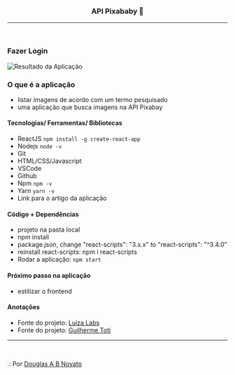 <h3 align="center">
  API Pixababy 🚀
</h3>

---
<br>

### Fazer Login 

![Resultado da Aplicação](/images/a-aplicacao-terminada.jpg)

### O que é a aplicação

- listar imagens de acordo com um termo pesquisado
- uma aplicação que busca imagens na API Pixabay

#### Tecnologias/ Ferramentas/ Bibliotecas

- ReactJS `npm install -g create-react-app`
- Nodejs `node -v`
- Git
- HTML/CSS/Javascript
- VSCode
- Github
- Npm `npm -v`
- Yarn `yarn -v`
- Link para o artigo da aplicação

#### Código + Dependências

- projeto na pasta local
- npm install
- package.json, change "react-scripts": "3.x.x" to "react-scripts": "^3.4.0"
- reinstall react-scripts: npm i react-scripts
- Rodar a aplicação: `npm start`

#### Próximo passo na aplicação

- estilizar o frontend

#### Anotações   

- Fonte do projeto: [Luiza Labs](https://medium.com/luizalabs/comunica%C3%A7%C3%A3o-entre-componentes-no-react-6b42aac62321)
- Fonte do projeto: [Guilherme Toti](https://www.youtube.com/user/gtsites)

---
<br>

.: Por [Douglas A B Novato](https://linktr.ee/douglasabnovato)